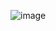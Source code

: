 ![image](https://user-images.githubusercontent.com/59955759/124406843-02092d00-dd75-11eb-8e84-54c89812745e.png)
